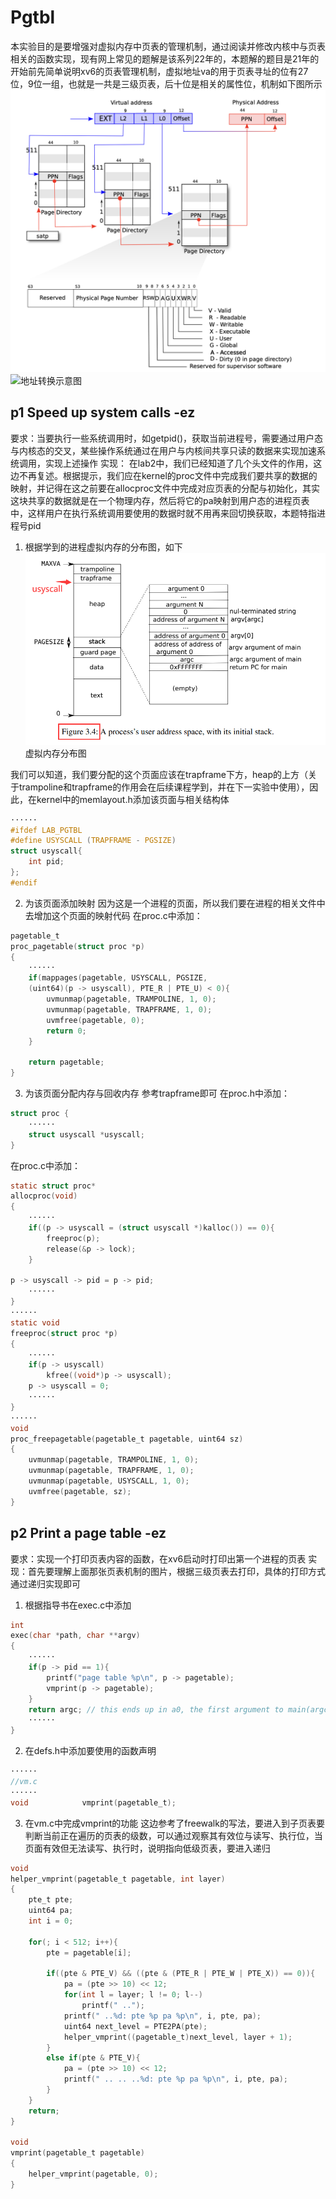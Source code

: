 # Pgtbl
本实验目的是要增强对虚拟内存中页表的管理机制，通过阅读并修改内核中与页表相关的函数实现，现有网上常见的题解是该系列22年的，本题解的题目是21年的
开始前先简单说明xv6的页表管理机制，虚拟地址va的用于页表寻址的位有27位，9位一组，也就是一共是三级页表，后十位是相关的属性位，机制如下图所示![输入图片说明](/imgs/2025-08-13/UZqIRcUFSskBQSV4.png)![地址转换](https://i-blog.csdnimg.cn/blog_migrate/3d49e116164758cd91e905c366296286.png)示意图
## p1 Speed up system calls -ez
要求：当要执行一些系统调用时，如getpid()，获取当前进程号，需要通过用户态与内核态的交叉，某些操作系统通过在用户与内核间共享只读的数据来实现加速系统调用，实现上述操作
实现：
在lab2中，我们已经知道了几个头文件的作用，这边不再复述。根据提示，我们应在kernel的proc文件中完成我们要共享的数据的映射，并记得在这之前要在allocproc文件中完成对应页表的分配与初始化，其实这块共享的数据就是在一个物理内存，然后将它的pa映射到用户态的进程页表中，这样用户在执行系统调用要使用的数据时就不用再来回切换获取，本题特指进程号pid
1. 根据学到的进程虚拟内存的分布图，如下![输入图片说明](/imgs/2025-08-14/uw4sKHFW0Mjb4Dhp.png)虚拟内存分布图

我们可以知道，我们要分配的这个页面应该在trapframe下方，heap的上方（关于trampoline和trapframe的作用会在后续课程学到，并在下一实验中使用），因此，在kernel中的memlayout.h添加该页面与相关结构体
```c
······
#ifdef LAB_PGTBL
#define USYSCALL (TRAPFRAME - PGSIZE)
struct usyscall{
	int pid;
};
#endif
```
2. 为该页面添加映射
因为这是一个进程的页面，所以我们要在进程的相关文件中去增加这个页面的映射代码
在proc.c中添加：
```c
pagetable_t
proc_pagetable(struct proc *p)
{
	······
	if(mappages(pagetable, USYSCALL, PGSIZE,
	(uint64)(p -> usyscall), PTE_R | PTE_U) < 0){
		uvmunmap(pagetable, TRAMPOLINE, 1, 0);
		uvmunmap(pagetable, TRAPFRAME, 1, 0);
		uvmfree(pagetable, 0);
		return 0;
	}

	return pagetable;
}
```
3. 为该页面分配内存与回收内存
参考trapframe即可
在proc.h中添加：
```c
struct proc {
	······
	struct usyscall *usyscall;
}
```
在proc.c中添加：
```c
static struct proc*
allocproc(void)
{
	······
	if((p -> usyscall = (struct usyscall *)kalloc()) == 0){
		freeproc(p);
		release(&p -> lock);
	}

p -> usyscall -> pid = p -> pid;
	······
}
······
static void
freeproc(struct proc *p)
{
	······
	if(p -> usyscall)
		kfree((void*)p -> usyscall);
	p -> usyscall = 0;
	······
}
······
void
proc_freepagetable(pagetable_t pagetable, uint64 sz)
{
	uvmunmap(pagetable, TRAMPOLINE, 1, 0);
	uvmunmap(pagetable, TRAPFRAME, 1, 0);
	uvmunmap(pagetable, USYSCALL, 1, 0);
	uvmfree(pagetable, sz);
}
```
## p2 Print a page table -ez
要求：实现一个打印页表内容的函数，在xv6启动时打印出第一个进程的页表
实现：首先要理解上面那张页表机制的图片，根据三级页表去打印，具体的打印方式通过递归实现即可
1. 根据指导书在exec.c中添加
```c
int
exec(char *path, char **argv)
{
	······
	if(p -> pid == 1){
		printf("page table %p\n", p -> pagetable);
		vmprint(p -> pagetable);
	}
	return argc; // this ends up in a0, the first argument to main(argc, argv)
	······
}
```
2. 在defs.h中添加要使用的函数声明
```c
······
//vm.c
······
void			vmprint(pagetable_t);
```
3. 在vm.c中完成vmprint的功能
这边参考了freewalk的写法，要进入到子页表要判断当前正在遍历的页表的级数，可以通过观察其有效位与读写、执行位，当页面有效但无法读写、执行时，说明指向低级页表，要进入递归
```c
void
helper_vmprint(pagetable_t pagetable, int layer)
{
    pte_t pte;
    uint64 pa;
    int i = 0;

    for(; i < 512; i++){
        pte = pagetable[i];

        if((pte & PTE_V) && ((pte & (PTE_R | PTE_W | PTE_X)) == 0)){
            pa = (pte >> 10) << 12;
            for(int l = layer; l != 0; l--)
                printf(" ..");
            printf(" ..%d: pte %p pa %p\n", i, pte, pa);
            uint64 next_level = PTE2PA(pte);
            helper_vmprint((pagetable_t)next_level, layer + 1);
        }
        else if(pte & PTE_V){
            pa = (pte >> 10) << 12;
            printf(" .. .. ..%d: pte %p pa %p\n", i, pte, pa);
        }
    }
    return;
}

void
vmprint(pagetable_t pagetable)
{
    helper_vmprint(pagetable, 0);
}
```
<!--stackedit_data:
eyJoaXN0b3J5IjpbLTM0NzY0MjEyNywtODM3MjAzMTcyLDE4OD
MxOTg5MSwtOTY0OTYxNDg2LC0xNDM4OTE2NzIzLDExNjEwMzgx
MjIsLTExODM0NCwtMjE0MzE4MjMxOCwyNjA5NzE3MywtMTkyND
A5MTUwMiwtODY3ODQxNzExLDQwNTIzNjgxOF19
-->